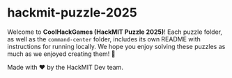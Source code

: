 # hackmit-puzzle-2025

Welcome to **CoolHackGames (HackMIT Puzzle 2025)**! Each puzzle folder, as well as the `command-center` folder, includes its own README with instructions for running locally. We hope you enjoy solving these puzzles as much as we enjoyed creating them! 🧩

Made with ❤️ by the HackMIT Dev team.
